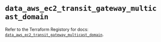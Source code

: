 # `data_aws_ec2_transit_gateway_multicast_domain`

Refer to the Terraform Registory for docs: [`data_aws_ec2_transit_gateway_multicast_domain`](https://registry.terraform.io/providers/hashicorp/aws/5.13.0/docs/data-sources/ec2_transit_gateway_multicast_domain).
